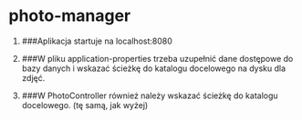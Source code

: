 # photo-manager

1. ###Aplikacja startuje na localhost:8080

2. ###W pliku application-properties trzeba uzupełnić dane dostępowe do bazy danych i wskazać ścieżkę do katalogu docelowego na dysku dla zdjęć.

3. ###W PhotoController również należy wskazać ścieżkę do katalogu docelowego. (tę samą, jak wyżej)